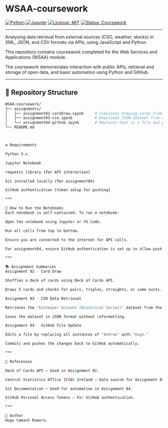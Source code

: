 # WSAA-coursework


[![Python](https://img.shields.io/badge/Python-3.x-blue.svg)](https://www.python.org/)
[![Jupyter](https://img.shields.io/badge/Jupyter-Notebook-orange.svg)](https://jupyter.org/)
[![License: MIT](https://img.shields.io/badge/License-MIT-yellow.svg)](https://opensource.org/licenses/MIT)
[![Status: Coursework](https://img.shields.io/badge/Status-In%20Progress-brightgreen.svg)]()

***

Analysing data retrieval from external sources (CSO, weather, stocks) in XML, JSON, and CSV formats via APIs, 
using JavaScript and Python.

This repository contains coursework completed for the Web Services and Applications (WSAA) module.

The coursework demonstrates interaction with public APIs, retrieval and storage of open data, and basic automation 
using Python and GitHub.

***

## 📁 Repository Structure

```bash
WSAA-coursework/
├── assignments/
│   ├── assignment02-carddraw.ipynb     # Simulates drawing cards from a shuffled deck
│   ├── assignment03-cso.ipynb          # Downloads JSON dataset from CSO
│   └── assignment04-github.ipynb       # Replaces text in a file and pushes to GitHub
└── README.md



⚙️ Requirements

Python 3.x

Jupyter Notebook

requests library (for API interaction)

Git installed locally (for assignment04)

GitHub authentication (token setup for pushing)

***

🚀 How to Run the Notebooks
Each notebook is self-contained. To run a notebook:

Open the notebook using Jupyter or VS Code.

Run all cells from top to bottom.

Ensure you are connected to the internet for API calls.

For assignment04, ensure GitHub authentication is set up to allow push access.

***

📚 Assignment Summaries
Assignment 02 - Card Draw

Shuffles a deck of cards using Deck of Cards API.

Draws 5 cards and checks for pairs, triples, straights, or same suits.

Assignment 03 - CSO Data Retrieval

Retrieves the "Exchequer Account (Historical Series)" dataset from the Central Statistics Office (CSO).

Saves the dataset in JSON format without reformatting.

Assignment 04 - GitHub File Update

Edits a file by replacing all instances of "Andrew" with "Hugo."

Commits and pushes the changes back to GitHub automatically.

***

📖 References

Deck of Cards API — Used in Assignment 02.

Central Statistics Office (CSO) Ireland — Data source for Assignment 03.

Git Documentation — Used for automation in Assignment 04.

GitHub Personal Access Tokens — For GitHub authentication.

***

👤 Author
Hugo Camach Romero.


